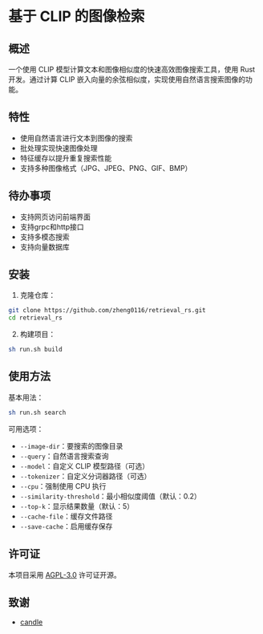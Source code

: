 # 基于 CLIP 的图像检索
## 概述
一个使用 CLIP 模型计算文本和图像相似度的快速高效图像搜索工具，使用 Rust 开发。通过计算 CLIP 嵌入向量的余弦相似度，实现使用自然语言搜索图像的功能。

## 特性

- 使用自然语言进行文本到图像的搜索
- 批处理实现快速图像处理
- 特征缓存以提升重复搜索性能
- 支持多种图像格式（JPG、JPEG、PNG、GIF、BMP）
## 待办事项
- 支持网页访问前端界面
- 支持grpc和http接口
- 支持多模态搜索
- 支持向量数据库

## 安装

1. 克隆仓库：
```bash
git clone https://github.com/zheng0116/retrieval_rs.git
cd retrieval_rs
```

2. 构建项目：
```bash
sh run.sh build
```

## 使用方法

基本用法：
```bash
sh run.sh search
```

可用选项：
- `--image-dir`：要搜索的图像目录
- `--query`：自然语言搜索查询
- `--model`：自定义 CLIP 模型路径（可选）
- `--tokenizer`：自定义分词器路径（可选）
- `--cpu`：强制使用 CPU 执行
- `--similarity-threshold`：最小相似度阈值（默认：0.2）
- `--top-k`：显示结果数量（默认：5）
- `--cache-file`：缓存文件路径
- `--save-cache`：启用缓存保存
## 许可证

本项目采用 [AGPL-3.0](LICENSE) 许可证开源。
## 致谢
 - [candle](https://github.com/huggingface/candle)
